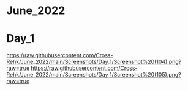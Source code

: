 # June_2022

# Day_1
https://raw.githubusercontent.com/Cross-Rehk/June_2022/main/Screenshots/Day_1/Screenshot%20(104).png?raw=true
https://raw.githubusercontent.com/Cross-Rehk/June_2022/main/Screenshots/Day_1/Screenshot%20(105).png?raw=true
